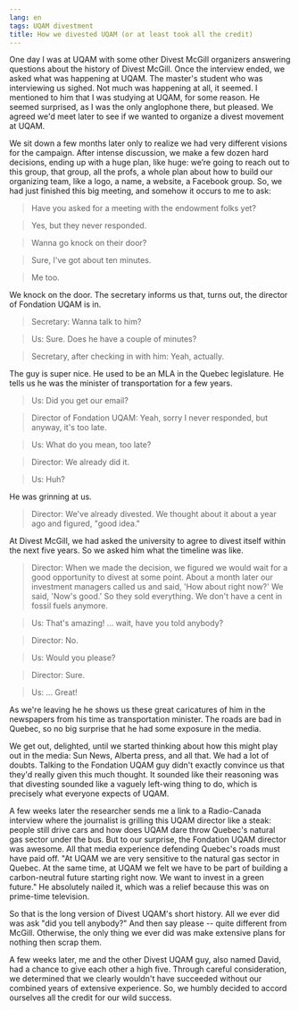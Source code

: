```yaml
---
lang: en
tags: UQAM divestment
title: How we divested UQAM (or at least took all the credit)
---
```

One day I was at UQAM with some other Divest McGill organizers answering questions about the history of Divest McGill. Once the interview ended, we asked what was happening at UQAM. The master's student who was interviewing us sighed. Not much was happening at all, it seemed. I mentioned to him that I was studying at UQAM, for some reason. He seemed surprised, as I was the only anglophone there, but pleased. We agreed we'd meet later to see if we wanted to organize a divest movement at UQAM.  

We sit down a few months later only to realize we had very different visions for the campaign. After intense discussion, we make a few dozen hard decisions, ending up with a huge plan, like huge: we’re going to reach out to this group, that group, all the profs, a whole plan about how to build our organizing team, like a logo, a name, a website, a Facebook group. So, we had just finished this big meeting, and somehow it occurs to me to ask:
> Have you asked for a meeting with the endowment folks yet?

> Yes, but they never responded.

> Wanna go knock on their door?

> Sure, I've got about ten minutes. 

> Me too.

We knock on the door. The secretary informs us that, turns out, the director of Fondation UQAM is in. 

> Secretary: Wanna talk to him?

> Us: Sure. Does he have a couple of minutes?
 
> Secretary, after checking in with him: Yeah, actually.
 
The guy is super nice. He used to be an MLA in the Quebec legislature. He tells us he was the minister of transportation for a few years.
 
> Us: Did you get our email?
 
> Director of Fondation UQAM: Yeah, sorry I never responded, but anyway, it's too late.
 
> Us: What do you mean, too late?
 
> Director: We already did it.
 
> Us: Huh?
 
He was grinning at us.

> Director: We've already divested. We thought about it about a year ago and figured, "good idea."

At Divest McGill, we had asked the university to agree to divest itself within the next five years. So we asked him what the timeline was like.

> Director: When we made the decision, we figured we would wait for a good opportunity to divest at some point. About a month later our investment managers called us and said, 'How about right now?' We said, 'Now's good.' So they sold everything. We don't have a cent in fossil fuels anymore.

> Us: That's amazing! ... wait, have you told anybody?
 
> Director: No.

> Us: Would you please?

> Director: Sure.

> Us: ... Great!

As we're leaving he he shows us these great caricatures of him in the newspapers from his time as transportation minister. The roads are bad in Quebec, so no big surprise that he had some exposure in the media. 

We get out, delighted, until we started thinking about how this might play out in the media: Sun News, Alberta press, and all that. We had a lot of doubts. Talking to the Fondation UQAM guy didn't exactly convince us that they'd really given this much thought. It sounded like their reasoning was that divesting sounded like a vaguely left-wing thing to do, which is precisely what everyone expects of UQAM. 

A few weeks later the researcher sends me a link to a Radio-Canada interview where the journalist is grilling this UQAM director like a steak: people still drive cars and how does UQAM dare throw Quebec's natural gas sector under the bus. But to our surprise, the Fondation UQAM director was awesome. All that media experience defending Quebec's roads must have paid off. "At UQAM we are very sensitive to the natural gas sector in Quebec. At the same time, at UQAM we felt we have to be part of building a carbon-neutral future starting right now. We want to invest in a green future." He absolutely nailed it, which was a relief because this was on prime-time television.

So that is the long version of Divest UQAM's short history. All we ever did was ask "did you tell anybody?" And then say please -- quite different from McGill. Otherwise, the only thing we ever did was make extensive plans for nothing then scrap them. 

A few weeks later, me and the other Divest UQAM guy, also named David, had a chance to give each other a high five. Through careful consideration, we determined that we clearly wouldn't have succeeded without our combined years of extensive experience. So, we humbly decided to accord ourselves all the credit for our wild success.

